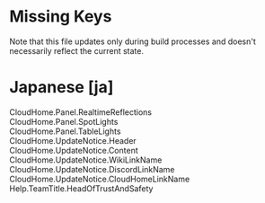 # Missing Keys
Note that this file updates only during build processes and doesn't necessarily reflect the current state.

# Japanese [ja]
CloudHome.Panel.RealtimeReflections  
CloudHome.Panel.SpotLights  
CloudHome.Panel.TableLights  
CloudHome.UpdateNotice.Header  
CloudHome.UpdateNotice.Content  
CloudHome.UpdateNotice.WikiLinkName  
CloudHome.UpdateNotice.DiscordLinkName  
CloudHome.UpdateNotice.CloudHomeLinkName  
Help.TeamTitle.HeadOfTrustAndSafety  


